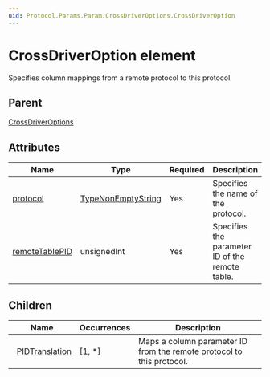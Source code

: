 ```yaml
---
uid: Protocol.Params.Param.CrossDriverOptions.CrossDriverOption
---
```


# CrossDriverOption element

Specifies column mappings from a remote protocol to this protocol.

## Parent

[CrossDriverOptions](xref:Protocol.Params.Param.CrossDriverOptions)

## Attributes

|Name|Type|Required|Description|
|--- |--- |--- |--- |
|[protocol](xref:Protocol.Params.Param.CrossDriverOptions.CrossDriverOption-protocol)|[TypeNonEmptyString](xref:Protocol-TypeNonEmptyString)|Yes|Specifies the name of the protocol.|
|[remoteTablePID](xref:Protocol.Params.Param.CrossDriverOptions.CrossDriverOption-remoteTablePID)|unsignedInt|Yes|Specifies the parameter ID of the remote table.|

## Children

|Name|Occurrences|Description|
|--- |--- |--- |
|&nbsp;&nbsp;[PIDTranslation](xref:Protocol.Params.Param.CrossDriverOptions.CrossDriverOption.PIDTranslation)|[1, *]|Maps a column parameter ID from the remote protocol to this protocol.|
